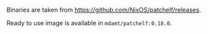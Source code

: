 Binaries are taken from https://github.com/NixOS/patchelf/releases.

Ready to use image is available in `mdamt/patchelf:0.18.0`.
